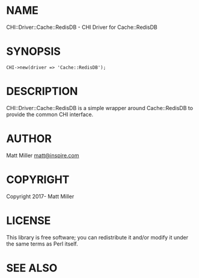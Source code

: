 # NAME

CHI::Driver::Cache::RedisDB - CHI Driver for Cache::RedisDB

# SYNOPSIS

    CHI->new(driver => 'Cache::RedisDB');

# DESCRIPTION

CHI::Driver::Cache::RedisDB is a simple wrapper around Cache::RedisDB
to provide the common CHI interface.

# AUTHOR

Matt Miller <matt@inspire.com>

# COPYRIGHT

Copyright 2017- Matt Miller

# LICENSE

This library is free software; you can redistribute it and/or modify
it under the same terms as Perl itself.

# SEE ALSO
